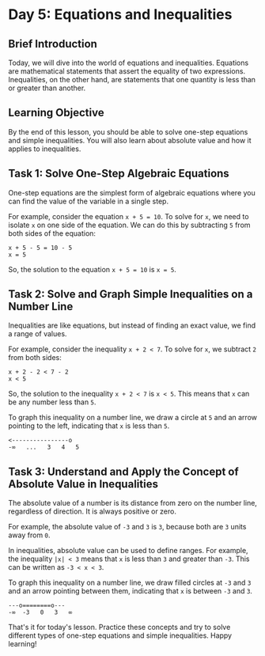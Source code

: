 # Day 5: Equations and Inequalities

## Brief Introduction
Today, we will dive into the world of equations and inequalities. Equations are mathematical statements that assert the equality of two expressions. Inequalities, on the other hand, are statements that one quantity is less than or greater than another. 

## Learning Objective
By the end of this lesson, you should be able to solve one-step equations and simple inequalities. You will also learn about absolute value and how it applies to inequalities.

## Task 1: Solve One-Step Algebraic Equations

One-step equations are the simplest form of algebraic equations where you can find the value of the variable in a single step. 

For example, consider the equation `x + 5 = 10`. To solve for `x`, we need to isolate `x` on one side of the equation. We can do this by subtracting `5` from both sides of the equation:

```
x + 5 - 5 = 10 - 5
x = 5
```

So, the solution to the equation `x + 5 = 10` is `x = 5`.

## Task 2: Solve and Graph Simple Inequalities on a Number Line

Inequalities are like equations, but instead of finding an exact value, we find a range of values. 

For example, consider the inequality `x + 2 < 7`. To solve for `x`, we subtract `2` from both sides:

```
x + 2 - 2 < 7 - 2
x < 5
```

So, the solution to the inequality `x + 2 < 7` is `x < 5`. This means that `x` can be any number less than `5`.

To graph this inequality on a number line, we draw a circle at `5` and an arrow pointing to the left, indicating that `x` is less than `5`.

```
<----------------o
-∞   ...   3   4   5
```

## Task 3: Understand and Apply the Concept of Absolute Value in Inequalities

The absolute value of a number is its distance from zero on the number line, regardless of direction. It is always positive or zero. 

For example, the absolute value of `-3` and `3` is `3`, because both are `3` units away from `0`.

In inequalities, absolute value can be used to define ranges. For example, the inequality `|x| < 3` means that `x` is less than `3` and greater than `-3`. This can be written as `-3 < x < 3`.

To graph this inequality on a number line, we draw filled circles at `-3` and `3` and an arrow pointing between them, indicating that `x` is between `-3` and `3`.

```
---o========o---
-∞  -3   0   3   ∞
```

That's it for today's lesson. Practice these concepts and try to solve different types of one-step equations and simple inequalities. Happy learning!